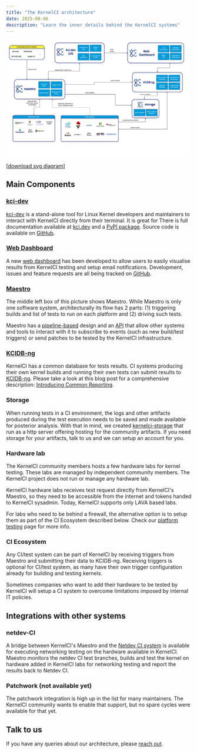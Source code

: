 ```yaml
---
title: "The KernelCI architecture"
date: 2025-08-06
description: "Learn the inner details behind the KernelCI systems"
---
```


[![KernelCI architecture diagram](kernelci-architecture.jpg)](kernelci-architecture.jpg)

[[download svg diagram](kernelci-architecture.svg)]

## Main Components

### [kci-dev](/kci-dev)

[kci-dev](/kci-dev) is a stand-alone tool for Linux Kernel developers and maintainers to interact with KernelCI directly from their terminal. It is great for There is full documentation available at [kci.dev](https://kci.dev) and a [PyPI package](https://pypi.org/project/kci-dev/). Source code is available on [GitHub](https://github.com/kernelci/kci-dev).

### [Web Dashboard](https://dashboard.kernelci.org/)

A new [web dashboard](https://dashboard.kernelci.org/) has been developed to allow users to easily visualise results from KernelCI testing and setup email notifications. Development, issues and feature requests are all being tracked on [GitHub](https://github.com/kernelci/dashboard).

### [Maestro](/maestro)

The middle left box of this picture shows Maestro. While Maestro is only one software system, architecturally its flow has 2 parts: (1) triggering builds and list of tests to run on each platform and (2) driving such tests.

Maestro has a [pipeline-based](/maestro/pipeline) design and an [API](/maestro/api/) that allow other systems and tools to interact with it to subscribe to events (such as new build/test triggers) or send patches to be tested by the KernelCI infrastructure.

### [KCIDB-ng](/kcidb)

KernelCI has a common database for tests results. CI systems producing their own kernel builds and running their own tests can submit results to [KCIDB-ng](/kcidb).  Please take a look at this blog post for a comprehensive description: [Introducing Common
Reporting](https://kernelci.org/blog/2020/08/21/introducing-common-reporting/).

### Storage

When running tests in a CI environment, the logs and other artifacts produced during the test execution needs to be saved and made available for posterior analysis. With that in mind, we created [kernelci-storage](https://github.com/kernelci/kernelci-storage) that run as a http server offering hosting for the community artifacts. If you need storage for your artifacts, talk to us and we can setup an account for you.

### Hardware lab

The KernelCI community members hosts a few hardware labs for kernel testing. These labs are managed by independent community members. The KernelCI project does not run or manage any hardware lab.

KernelCI hardware labs receives test request directly from KernelCI's Maestro, so they need to be accessible from the internet and tokens handed to KernelCI sysadmin. Today, KernelCI supports only LAVA based labs.

For labs who need to be behind a firewall, the alternative option is to setup them as part of the CI Ecosystem described below. Check our [platform testing](/intro/platform-testing) page for more info.

### CI Ecosystem

Any CI/test system can be part of KernelCI by receiving triggers from Maestro and submitting their data to KCIDB-ng. Receiving triggers is optional for CI/test system, as many have their own trigger configuration already for building and testing kernels.

Sometimes companies who want to add their hardware to be tested by KernelCI will setup a CI system to overcome limitations imposed by internal IT policies.

## Integrations with other systems

### netdev-CI

A bridge between KernelCI's Maestro and the [Netdev CI system](https://github.com/linux-netdev/nipa/wiki/Netdev-CI-system) is available for executing networking testing on the hardware available in KernelCI. Maestro monitors the netdev CI test branches, builds and test the kernel on hardware added in KernelCI labs for networking testing and report the results back to Netdev CI.

### Patchwork (not available yet)

The patchwork integration is high up in the list for many maintainers. The KernelCI community wants to enable that support, but no spare cycles were available for that yet.

## Talk to us

If you have any queries about our architecture, please [reach out](/contacts).

